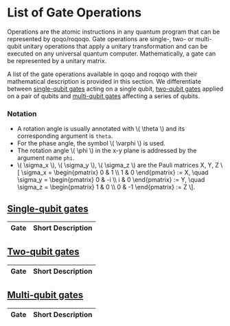 # List of Gate Operations

Operations are the atomic instructions in any quantum program that can be represented by qoqo/roqoqo. Gate operations are single-, two- or multi-qubit unitary operations that apply a unitary transformation and can be executed on any universal quantum computer. Mathematically, a gate can be represented by a unitary matrix.

A list of the gate operations available in qoqo and roqoqo with their mathematical description is provided in this section. We differentiate between [single-qubit gates](single_qubit_gates.md) acting on a single qubit, [two-qubit gates](two_qubit_gates.md) applied on a pair of qubits and [multi-qubit gates](multi_qubit_gates.md) affecting a series of qubits.

### Notation

* A rotation angle is usually annotated with \\( \theta \\) and its corresponding argument is `theta`.
* For the phase angle, the symbol \\( \varphi \\) is used.
* The rotation angle  \\( \phi \\)  in the x-y plane is addressed by the argument name `phi`.
* \\( \sigma_x \\), \\( \sigma_y \\), \\( \sigma_z \\) are the Pauli matrices X, Y, Z
\\[
    \sigma_x = \begin{pmatrix} 0 & 1 \\\\ 1 & 0 \end{pmatrix} := X, \quad \sigma_y = \begin{pmatrix} 0 & -i \\\\ i & 0 \end{pmatrix} := Y,  \quad \sigma_z = \begin{pmatrix} 1 & 0 \\\\ 0 & -1 \end{pmatrix} := Z
\\].

## [Single-qubit gates](single_qubit_gates.md)

| Gate | Short Description |
|---------|---------|
<!-- cmdrun cargo single run ../../build_gates_table.rs -- single_qubit_gate_operations.rs -->

## [Two-qubit gates](two_qubit_gates.md)

| Gate | Short Description |
|---------|---------|
<!-- cmdrun cargo single run ../../build_gates_table.rs -- two_qubit_gate_operations.rs -->

## [Multi-qubit gates](multi_qubit_gates.md)

| Gate | Short Description |
|---------|---------|
<!-- cmdrun cargo single run ../../build_gates_table.rs -- multi_qubit_gate_operations.rs -->